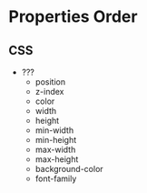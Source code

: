 # Properties Order

## CSS

- ???
  - position
  - z-index
  - color
  - width
  - height
  - min-width
  - min-height
  - max-width
  - max-height
  - background-color
  - font-family
